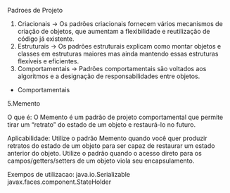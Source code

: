 Padroes de Projeto

1) Criacionais -> Os padrões criacionais fornecem vários mecanismos de criação de objetos, que aumentam a flexibilidade e reutilização de código já existente.
2) Estruturais -> Os padrões estruturais explicam como montar objetos e classes em estruturas maiores mas ainda mantendo essas estruturas flexíveis e eficientes.
3) Comportamentais -> Padrões comportamentais são voltados aos algoritmos e a designação de responsabilidades entre objetos.

* Comportamentais

5.Memento

O que é:
O Memento é um padrão de projeto comportamental que permite tirar um “retrato” do estado de um objeto e restaurá-lo no futuro.

Aplicabilidade:
Utilize o padrão Memento quando você quer produzir retratos do estado de um objeto para ser capaz de restaurar um estado anterior do objeto.
Utilize o padrão quando o acesso direto para os campos/getters/setters de um objeto viola seu encapsulamento.

Exempos de utilizacao:
java.io.Serializable
javax.faces.component.StateHolder